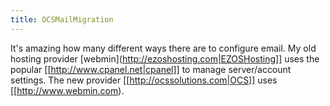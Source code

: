 ```yaml
---
title: OCSMailMigration
---
```

It's amazing how many different ways there are to configure email. My old hosting provider [webmin](http://ezoshosting.com|EZOSHosting]] uses the popular [[http://www.cpanel.net|cpanel]] to manage server/account settings. The new provider [[http://ocssolutions.com|OCS]] uses [[http://www.webmin.com).



